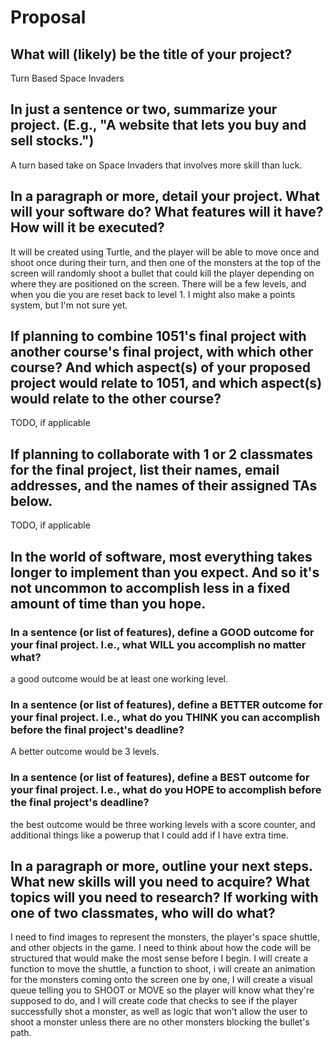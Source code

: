 # Proposal

## What will (likely) be the title of your project?

Turn Based Space Invaders


## In just a sentence or two, summarize your project. (E.g., "A website that lets you buy and sell stocks.")

A turn based take on Space Invaders that involves more skill than luck.

## In a paragraph or more, detail your project. What will your software do? What features will it have? How will it be executed?

It will be created using Turtle, and the player will be able to move once and shoot once during their turn, and then one of the monsters at the top of the screen will randomly shoot a bullet that could kill the player
depending on where they are positioned on the screen. There will be a few levels, and when you die you are reset back to level 1. I might also make a points system, but I'm not sure yet.


## If planning to combine 1051's final project with another course's final project, with which other course? And which aspect(s) of your proposed project would relate to 1051, and which aspect(s) would relate to the other course?

TODO, if applicable

## If planning to collaborate with 1 or 2 classmates for the final project, list their names, email addresses, and the names of their assigned TAs below.

TODO, if applicable

## In the world of software, most everything takes longer to implement than you expect. And so it's not uncommon to accomplish less in a fixed amount of time than you hope.

### In a sentence (or list of features), define a GOOD outcome for your final project. I.e., what WILL you accomplish no matter what?

a good outcome would be at least one working level.


### In a sentence (or list of features), define a BETTER outcome for your final project. I.e., what do you THINK you can accomplish before the final project's deadline?

A better outcome would be 3 levels.

### In a sentence (or list of features), define a BEST outcome for your final project. I.e., what do you HOPE to accomplish before the final project's deadline?

the best outcome would be three working levels with a score counter, and additional things like a powerup that I could add if I have extra time.

## In a paragraph or more, outline your next steps. What new skills will you need to acquire? What topics will you need to research? If working with one of two classmates, who will do what?

I need to find images to represent the monsters, the player's space shuttle, and other objects in the game. I need to think about how the code will be structured that would make the most sense before I begin.
I will create a function to move the shuttle, a function to shoot, i will create an animation for the monsters coming onto the screen one by one, I will create a visual queue telling you to SHOOT or MOVE so
the player will know what they're supposed to do, and I will create code that checks to see if the player successfully shot a monster, as well as logic that won't allow the user to shoot a monster unless there are no
other monsters blocking the bullet's path.
